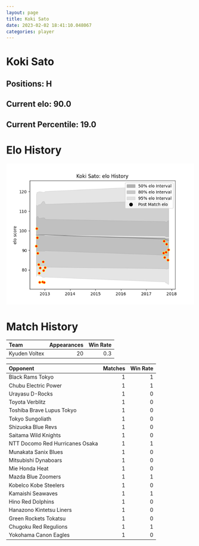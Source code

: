 ```yaml
---  
layout: page  
title: Koki Sato  
date: 2023-02-02 18:41:10.048067  
categories: player  
---
```

# Koki Sato

## Positions: H

## Current elo: 90.0

## Current Percentile: 19.0

# Elo History


![elo history](history_KokiSato.png)
# Match History


| Team          |   Appearances |   Win Rate |
|:--------------|--------------:|-----------:|
| Kyuden Voltex |            20 |        0.3 |

| Opponent                        |   Matches |   Win Rate |
|:--------------------------------|----------:|-----------:|
| Black Rams Tokyo                |         1 |          1 |
| Chubu Electric Power            |         1 |          1 |
| Urayasu D-Rocks                 |         1 |          0 |
| Toyota Verblitz                 |         1 |          0 |
| Toshiba Brave Lupus Tokyo       |         1 |          0 |
| Tokyo Sungoliath                |         1 |          0 |
| Shizuoka Blue Revs              |         1 |          0 |
| Saitama Wild Knights            |         1 |          0 |
| NTT Docomo Red Hurricanes Osaka |         1 |          1 |
| Munakata Sanix Blues            |         1 |          0 |
| Mitsubishi Dynaboars            |         1 |          0 |
| Mie Honda Heat                  |         1 |          0 |
| Mazda Blue Zoomers              |         1 |          1 |
| Kobelco Kobe Steelers           |         1 |          0 |
| Kamaishi Seawaves               |         1 |          1 |
| Hino Red Dolphins               |         1 |          0 |
| Hanazono Kintetsu Liners        |         1 |          0 |
| Green Rockets Tokatsu           |         1 |          0 |
| Chugoku Red Regulions           |         1 |          1 |
| Yokohama Canon Eagles           |         1 |          0 |